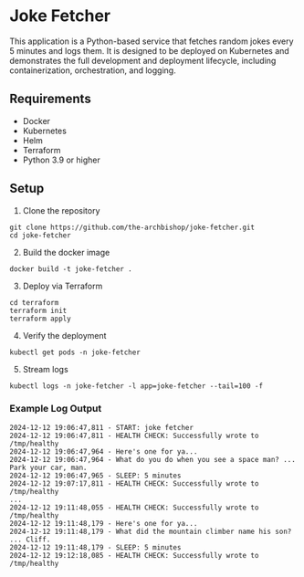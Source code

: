 # Joke Fetcher
This application is a Python-based service that fetches random jokes every 5 minutes and logs them. It is designed to be deployed on Kubernetes and demonstrates the full development and deployment lifecycle, including containerization, orchestration, and logging.
  

## Requirements
- Docker
- Kubernetes
- Helm
- Terraform
- Python 3.9 or higher
  

## Setup
1. Clone the repository
```
git clone https://github.com/the-archbishop/joke-fetcher.git
cd joke-fetcher
```

2. Build the docker image
```
docker build -t joke-fetcher .
```

3. Deploy via Terraform
```
cd terraform
terraform init
terraform apply
```

4. Verify the deployment
```
kubectl get pods -n joke-fetcher
```

5. Stream logs

```
kubectl logs -n joke-fetcher -l app=joke-fetcher --tail=100 -f
```
  

### Example Log Output
```
2024-12-12 19:06:47,811 - START: joke fetcher
2024-12-12 19:06:47,811 - HEALTH CHECK: Successfully wrote to /tmp/healthy
2024-12-12 19:06:47,964 - Here's one for ya...
2024-12-12 19:06:47,964 - What do you do when you see a space man? ... Park your car, man.
2024-12-12 19:06:47,965 - SLEEP: 5 minutes
2024-12-12 19:07:17,811 - HEALTH CHECK: Successfully wrote to /tmp/healthy
...
2024-12-12 19:11:48,055 - HEALTH CHECK: Successfully wrote to /tmp/healthy
2024-12-12 19:11:48,179 - Here's one for ya...
2024-12-12 19:11:48,179 - What did the mountain climber name his son? ... Cliff.
2024-12-12 19:11:48,179 - SLEEP: 5 minutes
2024-12-12 19:12:18,085 - HEALTH CHECK: Successfully wrote to /tmp/healthy
```
